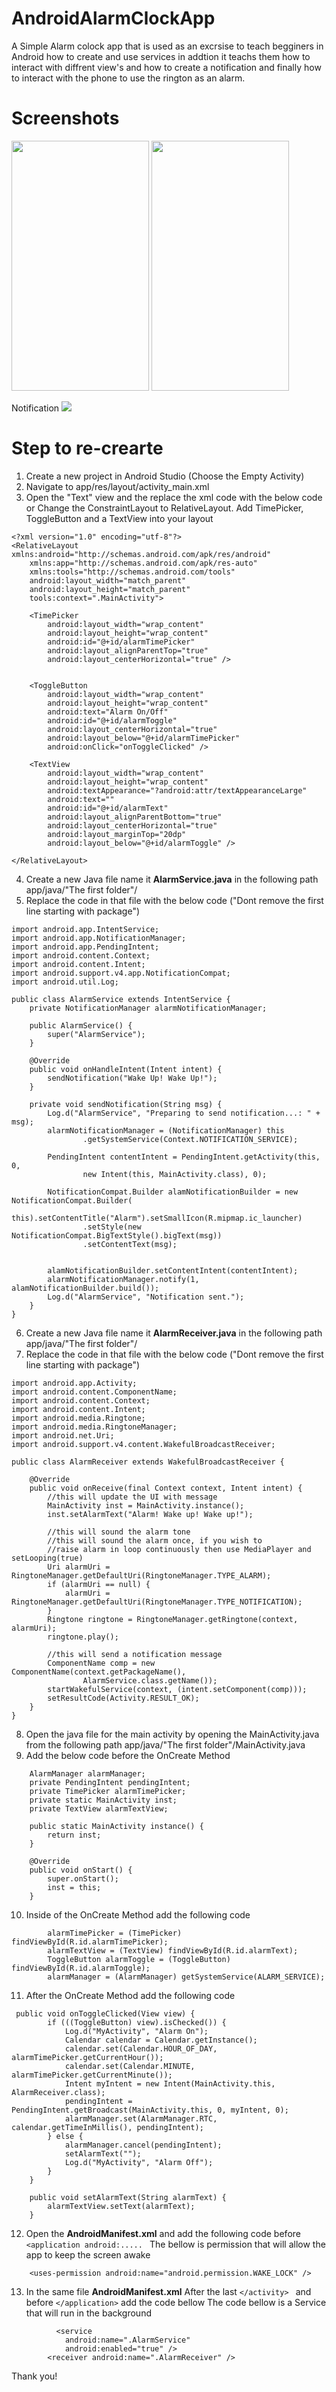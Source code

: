 # AndroidAlarmClockApp
A Simple Alarm colock app that is used as an excrsise to teach begginers in Android how to create and use services in addtion it teachs them how to interact with diffrent view's and how to create a notification and finally how to interact with the phone to use the rington as an alarm. 

# Screenshots 
<img src="/screenshots/screenshot1.png" width="220" height="400"> <img src="/screenshots/screenshot2.png" width="220" height="400"> 

Notification 
<img src="/screenshots/screenshot3_noti.png" > 

# Step to re-crearte 

1. Create a new project in Android Studio (Choose the Empty Activity)
2. Navigate to app/res/layout/activity_main.xml
3. Open the "Text" view and the replace the xml code with the below code or Change the ConstraintLayout to RelativeLayout. Add TimePicker, ToggleButton and a TextView into your layout

```
<?xml version="1.0" encoding="utf-8"?>
<RelativeLayout xmlns:android="http://schemas.android.com/apk/res/android"
    xmlns:app="http://schemas.android.com/apk/res-auto"
    xmlns:tools="http://schemas.android.com/tools"
    android:layout_width="match_parent"
    android:layout_height="match_parent"
    tools:context=".MainActivity">

    <TimePicker
        android:layout_width="wrap_content"
        android:layout_height="wrap_content"
        android:id="@+id/alarmTimePicker"
        android:layout_alignParentTop="true"
        android:layout_centerHorizontal="true" />


    <ToggleButton
        android:layout_width="wrap_content"
        android:layout_height="wrap_content"
        android:text="Alarm On/Off"
        android:id="@+id/alarmToggle"
        android:layout_centerHorizontal="true"
        android:layout_below="@+id/alarmTimePicker"
        android:onClick="onToggleClicked" />

    <TextView
        android:layout_width="wrap_content"
        android:layout_height="wrap_content"
        android:textAppearance="?android:attr/textAppearanceLarge"
        android:text=""
        android:id="@+id/alarmText"
        android:layout_alignParentBottom="true"
        android:layout_centerHorizontal="true"
        android:layout_marginTop="20dp"
        android:layout_below="@+id/alarmToggle" />

</RelativeLayout>
```
4. Create a new Java file name it **AlarmService.java** in the following path app/java/"The first folder"/
5. Replace the code in that file with the below code ("Dont remove the first line starting with package")

```
import android.app.IntentService;
import android.app.NotificationManager;
import android.app.PendingIntent;
import android.content.Context;
import android.content.Intent;
import android.support.v4.app.NotificationCompat;
import android.util.Log;

public class AlarmService extends IntentService {
    private NotificationManager alarmNotificationManager;

    public AlarmService() {
        super("AlarmService");
    }

    @Override
    public void onHandleIntent(Intent intent) {
        sendNotification("Wake Up! Wake Up!");
    }

    private void sendNotification(String msg) {
        Log.d("AlarmService", "Preparing to send notification...: " + msg);
        alarmNotificationManager = (NotificationManager) this
                .getSystemService(Context.NOTIFICATION_SERVICE);

        PendingIntent contentIntent = PendingIntent.getActivity(this, 0,
                new Intent(this, MainActivity.class), 0);

        NotificationCompat.Builder alamNotificationBuilder = new NotificationCompat.Builder(
                this).setContentTitle("Alarm").setSmallIcon(R.mipmap.ic_launcher)
                .setStyle(new NotificationCompat.BigTextStyle().bigText(msg))
                .setContentText(msg);


        alamNotificationBuilder.setContentIntent(contentIntent);
        alarmNotificationManager.notify(1, alamNotificationBuilder.build());
        Log.d("AlarmService", "Notification sent.");
    }
}
```
6.  Create a new Java file name it **AlarmReceiver.java** in the following path app/java/"The first folder"/
7.  Replace the code in that file with the below code ("Dont remove the first line starting with package")
```
import android.app.Activity;
import android.content.ComponentName;
import android.content.Context;
import android.content.Intent;
import android.media.Ringtone;
import android.media.RingtoneManager;
import android.net.Uri;
import android.support.v4.content.WakefulBroadcastReceiver;

public class AlarmReceiver extends WakefulBroadcastReceiver {

    @Override
    public void onReceive(final Context context, Intent intent) {
        //this will update the UI with message
        MainActivity inst = MainActivity.instance();
        inst.setAlarmText("Alarm! Wake up! Wake up!");

        //this will sound the alarm tone
        //this will sound the alarm once, if you wish to
        //raise alarm in loop continuously then use MediaPlayer and setLooping(true)
        Uri alarmUri = RingtoneManager.getDefaultUri(RingtoneManager.TYPE_ALARM);
        if (alarmUri == null) {
            alarmUri = RingtoneManager.getDefaultUri(RingtoneManager.TYPE_NOTIFICATION);
        }
        Ringtone ringtone = RingtoneManager.getRingtone(context, alarmUri);
        ringtone.play();

        //this will send a notification message
        ComponentName comp = new ComponentName(context.getPackageName(),
                AlarmService.class.getName());
        startWakefulService(context, (intent.setComponent(comp)));
        setResultCode(Activity.RESULT_OK);
    }
}
```

8. Open the java file for the main activity by opening the MainActivity.java from the following path app/java/"The first folder"/MainActivity.java
9. Add the below code before the OnCreate Method 
```
    AlarmManager alarmManager;
    private PendingIntent pendingIntent;
    private TimePicker alarmTimePicker;
    private static MainActivity inst;
    private TextView alarmTextView;

    public static MainActivity instance() {
        return inst;
    }

    @Override
    public void onStart() {
        super.onStart();
        inst = this;
    }
```
10. Inside of the OnCreate Method add the following code 
```
        alarmTimePicker = (TimePicker) findViewById(R.id.alarmTimePicker);
        alarmTextView = (TextView) findViewById(R.id.alarmText);
        ToggleButton alarmToggle = (ToggleButton) findViewById(R.id.alarmToggle);
        alarmManager = (AlarmManager) getSystemService(ALARM_SERVICE);
```
11. After the OnCreate Method add the following code 
```
 public void onToggleClicked(View view) {
        if (((ToggleButton) view).isChecked()) {
            Log.d("MyActivity", "Alarm On");
            Calendar calendar = Calendar.getInstance();
            calendar.set(Calendar.HOUR_OF_DAY, alarmTimePicker.getCurrentHour());
            calendar.set(Calendar.MINUTE, alarmTimePicker.getCurrentMinute());
            Intent myIntent = new Intent(MainActivity.this, AlarmReceiver.class);
            pendingIntent = PendingIntent.getBroadcast(MainActivity.this, 0, myIntent, 0);
            alarmManager.set(AlarmManager.RTC, calendar.getTimeInMillis(), pendingIntent);
        } else {
            alarmManager.cancel(pendingIntent);
            setAlarmText("");
            Log.d("MyActivity", "Alarm Off");
        }
    }

    public void setAlarmText(String alarmText) {
        alarmTextView.setText(alarmText);
    }
```

12. Open the **AndroidManifest.xml** and add the following code before ```<application android:..... ```
The bellow is permission that will allow the app to keep the screen awake 
```
    <uses-permission android:name="android.permission.WAKE_LOCK" />

```
13. In the same file **AndroidManifest.xml**  After the last ```</activity> ``` and before ```</application>``` add the code bellow 
The code bellow is a Service that will run in the background
```
          <service
            android:name=".AlarmService"
            android:enabled="true" />
        <receiver android:name=".AlarmReceiver" />
```

Thank you!
